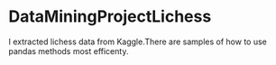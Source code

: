 # DataMiningProjectLichess
 I extracted lichess data from Kaggle.There are samples of how to use pandas methods most efficenty.

